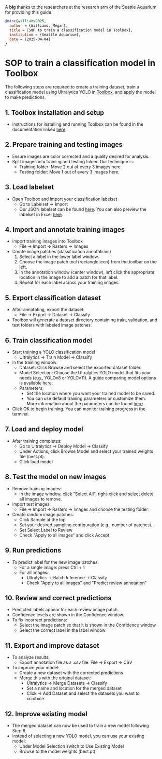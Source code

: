 A **big** thanks to the researchers at the research arm of the Seattle Aquarium for providing this guide.

```bibtex
@misc{williams2025,
  author = {Williams, Megan},
  title = {SOP to train a classification model in Toolbox},
  institution = {Seattle Aquarium},
  date = {2025-04-04}
}
```

# SOP to train a classification model in Toolbox

The following steps are required to create a training dataset, train a classification model using Ultralytics YOLO in [Toolbox](https://github.com/Jordan-Pierce/CoralNet-Toolbox), and apply the model to make predictions.

## 1. Toolbox installation and setup

- Instructions for installing and running Toolbox can be found in the documentation linked [here](https://www.dropbox.com/scl/fi/ut3k3invqvyhyyj168332/Toolbox_installation.docx?rlkey=qob1tuoqmnaljc87blidohpx3&dl=0).

## 2. Prepare training and testing images

- Ensure images are color corrected and a quality desired for analysis.
- Split images into training and testing folder. Our technique is:
  - Training folder: Move 2 out of every 3 images here.
  - Testing folder: Move 1 out of every 3 images here.

## 3. Load labelset

- Open Toolbox and import your classification labelset
  - Go to Labelset → Import
  - Our JSON labelset can be found [here](https://www.dropbox.com/scl/fi/7rbkh40zzj7xbjx4nydoc/labelset_31.json?rlkey=7curccvmqin4ia1xqazum4h3m&dl=0). You can also preview the labelset in Excel [here](https://www.dropbox.com/scl/fi/o2oxc0fen94m5o8x5a5el/percent_cover_labelset.xlsx?rlkey=kh8dlx9fpo9pz5wxnn8eaq5e4&dl=0).

## 4. Import and annotate training images

- Import training images into Toolbox
  - File → Import → Rasters → Images
- Create image patches (classification annotations)
  1. Select a label in the lower label window.
  2. Choose the image patch tool (rectangle icon) from the toolbar on the left.
  3. In the annotation window (center window), left click the appropriate location in the image to add a patch for that label.
  4. Repeat for each label across your training images.

## 5. Export classification dataset

- After annotating, export the dataset:
  - File → Export → Dataset → Classify
- Toolbox will generate a dataset directory containing train, validation, and test folders with labeled image patches.

## 6. Train classification model

- Start training a YOLO classification model
  - Ultralytics → Train Model → Classify
- In the training window:
  - Dataset: Click Browse and select the exported dataset folder.
  - Model Selection: Choose the Ultralytics YOLO model that fits your needs (e.g., YOLOv8 or YOLOv11). A guide comparing model options is available [here](https://docs.ultralytics.com/compare/yolov8-vs-yolo11/).
  - Parameters:
    - Set the location where you want your trained model to be saved.
    - You can use default training parameters or customize them. More information about the parameters can be found [here](https://docs.ultralytics.com/modes/train/#train-settings).
- Click OK to begin training. You can monitor training progress in the terminal.

## 7. Load and deploy model

- After training completes:
  - Go to Ultralytics → Deploy Model → Classify
  - Under Actions, click Browse Model and select your trained weights file (best.pt).
  - Click load model

## 8. Test the model on new images

- Remove training images:
  - In the image window, click "Select All", right-click and select delete all images to remove.
- Import test images:
  - File → Import → Rasters → Images and choose the testing folder.
- Create random image patches:
  - Click Sample at the top
  - Set your desired sampling configuration (e.g., number of patches).
  - Set Select Label to Review
  - Check "Apply to all images" and click Accept

## 9. Run predictions

- To predict label for the new image patches:
  - For a single image: press Ctrl + 1
  - For all images:
    - Ultralytics → Batch Inference → Classify
    - Check "Apply to all images" and "Predict review annotation"

## 10. Review and correct predictions

- Predicted labels appear for each review image patch.
- Confidence levels are shown in the Confidence window.
- To fix incorrect predictions:
  - Select the image patch so that it is shown in the Confidence window
  - Select the correct label in the label window

## 11. Export and improve dataset

- To analyze results:
  - Export annotation file as a .csv file: File → Export → CSV
- To improve your model:
  - Create a new dataset with the corrected predictions
  - Merge this with the original dataset:
    - Ultralytics → Merge Datasets → Classify
    - Set a name and location for the merged dataset
    - Click → Add Dataset and select the datasets you want to combine

## 12. Improve existing model

- The merged dataset can now be used to train a new model following Step 6.
- Instead of selecting a new YOLO model, you can use your existing model:
  - Under Model Selection switch to Use Existing Model
  - Browse to the model weights (best.pt)